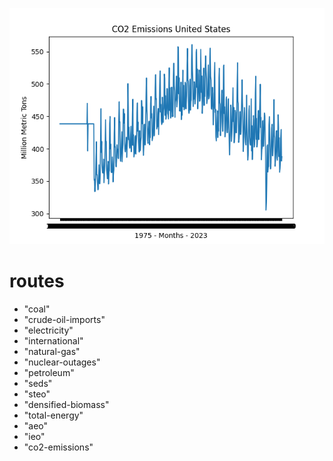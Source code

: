 ![alt text](https://github.com/nand0p/heat/blob/master/eia/pollution.png?raw=true)

# routes
- "coal"
- "crude-oil-imports"
- "electricity"
- "international"
- "natural-gas"
- "nuclear-outages"
- "petroleum"
- "seds"
- "steo"
- "densified-biomass"
- "total-energy"
- "aeo"
- "ieo"
- "co2-emissions"
